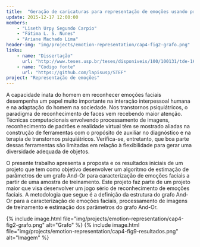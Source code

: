 ```yaml
---
title:  "Geração de caricaturas para representação de emoções usando processamento de imagens faciais e grafos And-Or"
update: 2015-12-17 12:00:00
members:
    - "Liseth Urpy Segundo Carpio"
    - "Fátima L. S. Nunes"
    - "Ariane Machado Lima"
header-img: "img/projects/emotion-representation/cap4-fig2-grafo.png"
links:
    - name: "Dissertação"
      url: "http://www.teses.usp.br/teses/disponiveis/100/100131/tde-16032016-193929/en.php"
    - name: "Código fonte"
      url: "https://github.com/lapisusp/STEF"
project: "Representação de emoções"
---
```


A capacidade inata do homem em reconhecer emoções faciais desempenha um papel muito importante na interação interpessoal humana e na adaptação do homem na sociedade. Nos transtornos psiquiátricos, o paradigma de reconhecimento de faces vem recebendo maior atenção. Técnicas computacionais envolvendo processamento de imagens, reconhecimento de padrões e realidade virtual têm se mostrado aliadas na construção de ferramentas com o propósito de auxiliar no diagnóstico e na terapia de transtornos psiquiátricos. Verifica-se, entretanto, que boa parte dessas ferramentas são limitadas em relação à flexibilidade para gerar uma diversidade adequada de objetos.

O presente trabalho apresenta a proposta e os resultados iniciais de um projeto que tem como objetivo desenvolver um algoritmo de estimação de parâmetros de um grafo And-Or para caracterização de emoções faciais a partir de uma amostra de treinamento. Este projeto faz parte de um projeto maior que visa desenvolver um jogo sério de reconhecimento de emoções faciais. A metodologia que segue é a definição da estrutura do grafo And-Or para a caracterização de emoções faciais, processamento de imagens de treinamento e estimação dos parâmetros do grafo And-Or.

{% include image.html file="img/projects/emotion-representation/cap4-fig2-grafo.png" alt="Grafo" %}
{% include image.html file="img/projects/emotion-representation/cap4-fig9-resultados.png" alt="Imagem" %}

